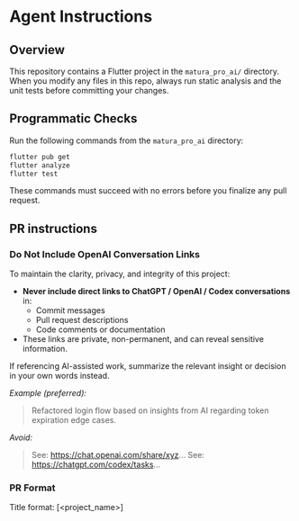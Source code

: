 # Agent Instructions

## Overview

This repository contains a Flutter project in the `matura_pro_ai/` directory. When you modify any files in this repo, always run static analysis and the unit tests before committing your changes.

## Programmatic Checks

Run the following commands from the `matura_pro_ai` directory:

```bash
flutter pub get
flutter analyze
flutter test
```

These commands must succeed with no errors before you finalize any pull request.

## PR instructions
### Do Not Include OpenAI Conversation Links

To maintain the clarity, privacy, and integrity of this project:

- **Never include direct links to ChatGPT / OpenAI / Codex conversations** in:
  - Commit messages
  - Pull request descriptions
  - Code comments or documentation
- These links are private, non-permanent, and can reveal sensitive information.

If referencing AI-assisted work, summarize the relevant insight or decision in your own words instead.

*Example (preferred):*
> Refactored login flow based on insights from AI regarding token expiration edge cases.

*Avoid:*
> See: <https://chat.openai.com/share/xyz>...
> See: <https://chatgpt.com/codex/tasks>...

### PR Format
Title format: [<project_name>] <Title>